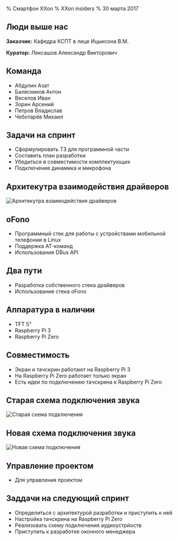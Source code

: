 % Смартфон XXon
% XXon insiders
% 30 марта 2017

## Люди выше нас

**Заказчик:** Кафедра КСПТ в лице Ицыксона В.М.

**Куратор:** Лексашов Александр Викторович

## Команда

- Абдулин Азат
- Балясников Антон 
- Веселов Иван 
- Зорин Арсений
- Петров Владислав
- Чеботарёв Михаил

## Задачи на спринт

- Сформулировать ТЗ для программной части
- Составить план разработки
- Убедиться в совместимости комплектующих
- Подключение динамика и микрофона

## Архитекутра взаимодействия драйверов

![Архитекутра взаимодействия драйверов](Untitled.jpg)

## oFono

- Программный стек для работы с устройствами мобильной телефонии в Linux
- Поддержка AT-команд
- Использование DBus API

## Два пути

- Разработка собственного стека драйверов
- Использование стека oFono

## Аппаратура в наличии

- TFT 5"
- Raspberry Pi 3
- Raspberry Pi Zero

## Совместимость

- Экран и тачскрин работают на Raspberry Pi 3 
- На Raspberry Pi Zero работает только экран
- Есть идеи по подключению тачскрина к Raspberry Pi Zero

## Старая схема подключения звука

![Старая схема подключения](dv6KDaOgNLQ.jpg)

## Новая схема подключения звука

![Новая схема подключения](Untitled.jpg)

## Управление проектом

- Для управления проектом

## Заддачи на следующий спринт

- Определиться с архитектурой разработки и приступить к ней
- Настройка тачскрина на Raspberry Pi Zero
- Реализовать схему подключения аудиоустрйоств
- Приступить к разработке оконного менеджера
